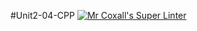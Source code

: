 #Unit2-04-CPP
[![Mr Coxall's Super Linter](https://github.com/ICS3U-C-Programming-DylanMuta007/Unit2-04-CPP/workflows/Mr%20Coxall's%20Super%20Linter/badge.svg)](https://github.com/ICS3U-C-Programming-DylanMuta007/Unit2-04-CPP/actions/)
